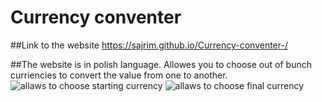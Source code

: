 # Currency conventer 

##Link to the website
https://sajrim.github.io/Currency-conventer-/

##The website is in polish language. Allowes you to choose out of bunch curriencies to convert the value from one to another.
![allaws to choose starting currency](![converter1](https://user-images.githubusercontent.com/121483240/213444038-292dd906-5fb2-41d5-98ae-dd357d17ed63.png)
)
![allaws to choose final currency](![conventer2](https://user-images.githubusercontent.com/121483240/213444111-8016eda3-c020-4051-a892-786b7e2e0bc0.png)
)
